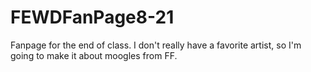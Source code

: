 # FEWDFanPage8-21
Fanpage for the end of class. I don't really have a favorite artist, so I'm going to make it about moogles from FF.
